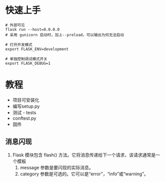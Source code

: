 # 快速上手

```
# 外部可见
flask run --host=0.0.0.0
# 采用 gunicorn 启动时，加上--preload，可以输出为何无法启动

# 打开开发模式
export FLASK_ENV=development

# 单独控制调试模式开关
export FLASK_DEBUG=1
```

# 教程

- 项目可安装化
- 编写setup.py
- 测试 - tests
- conftest.py
- 固件

## 消息闪现
1. Flask 模块包含 flash() 方法。它将消息传递给下一个请求，该请求通常是一个模板
   1. message 参数是要闪现的实际消息。
   2. category 参数是可选的。它可以是“error”，“info”或“warning”。

